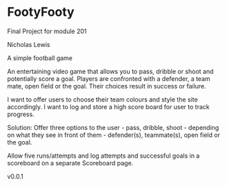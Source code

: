 # FootyFooty

Final Project for module 201

Nicholas Lewis

A simple football game

An entertaining video game that allows you to pass, dribble or shoot and potentially score a goal. Players are confronted with a defender, a team mate, open field or the goal. Their choices result in success or failure.

I want to offer users to choose their team colours and style the site accordingly. I want to log and store a high score board for user to track progress.

Solution: Offer three options to the user - pass, dribble, shoot - depending on what they see in front of them - defender(s), teammate(s), open field or the goal.

Allow five runs/attempts and log attempts and successful goals in a scoreboard on a separate Scoreboard page.

v0.0.1
